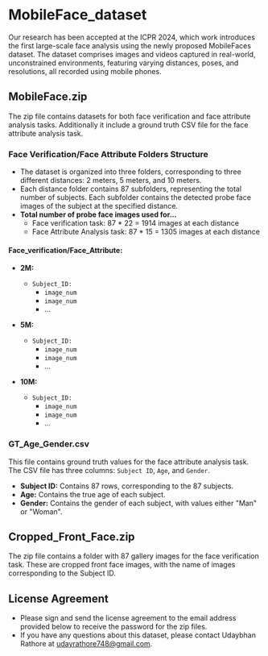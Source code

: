 # MobileFace_dataset
Our research has been accepted at the ICPR 2024, which work introduces the first large-scale face analysis using the newly proposed MobileFaces dataset. The dataset comprises images and videos captured in real-world, unconstrained environments, featuring varying distances, poses, and resolutions, all recorded using mobile phones.


## MobileFace.zip

The zip file contains datasets for both face verification and face attribute analysis tasks. Additionally it include a ground truth CSV file for the face attribute analysis task.

### Face Verification/Face Attribute Folders Structure

- The dataset is organized into three folders, corresponding to three different distances: 2 meters, 5 meters, and 10 meters.
- Each distance folder contains 87 subfolders, representing the total number of subjects. Each subfolder contains the detected probe face images of the subject at the specified distance.
- **Total number of probe face images used for...**
  - Face verification task: 87 * 22 = 1914 images at each distance
  - Face Attribute Analysis task: 87 * 15 = 1305 images at each distance

#### Face_verification/Face_Attribute:

- **2M:** 
  - `Subject_ID:`
    - `image_num`
    - `image_num`
    - ...

- **5M:** 
  - `Subject_ID:`
    - `image_num`
    - `image_num`
    - ...

- **10M:** 
  - `Subject_ID:`
    - `image_num`
    - `image_num`
    - ...



### GT_Age_Gender.csv
This file contains ground truth values for the face attribute analysis task. The CSV file has three columns: `Subject ID`, `Age`, and `Gender`.
- **Subject ID:** Contains 87 rows, corresponding to the 87 subjects.
- **Age:** Contains the true age of each subject.
- **Gender:** Contains the gender of each subject, with values either "Man" or "Woman".

## Cropped_Front_Face.zip

The zip file contains a folder with 87 gallery images for the face verification task. These are cropped front face images, with the name of images corresponding to the Subject ID.

## License Agreement
- Please sign and send the license agreement to the email address provided below to receive the password for the zip files.
- If you have any questions about this dataset, please contact Udaybhan Rathore at [udayrathore748@gmail.com](mailto:udayrathore748@gmail.com).
